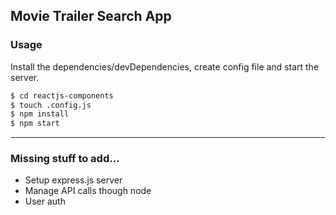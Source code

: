 ## **Movie Trailer Search App**

### Usage

Install the dependencies/devDependencies, create config file and start the server.

```sh
$ cd reactjs-components
$ touch .config.js
$ npm install
$ npm start
```
___
### Missing stuff to add...
* Setup express.js server
* Manage API calls though node
* User auth
